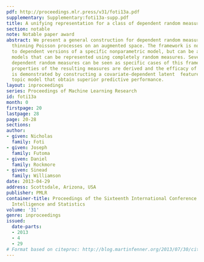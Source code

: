 ```yaml
---
pdf: http://proceedings.mlr.press/v31/foti13a.pdf
supplementary: Supplementary:foti13a-supp.pdf
title: A unifying representation for a class of dependent random measures
section: notable
note: Notable paper award
abstract: We present a general construction for dependent random measures based on
  thinning Poisson processes on an augmented space. The framework is not restricted
  to dependent versions of a specific nonparametric model, but can be applied to all
  models that can be represented using completely random measures. Several existing
  dependent random measures can be seen as specific cases of this framework. Interesting
  properties of the resulting measures are derived and the efficacy of the framework
  is demonstrated by constructing a covariate-dependent latent  feature model and
  topic model that obtain superior predictive performance.
layout: inproceedings
series: Proceedings of Machine Learning Research
id: foti13a
month: 0
firstpage: 20
lastpage: 28
page: 20-28
sections: 
author:
- given: Nicholas
  family: Foti
- given: Joseph
  family: Futoma
- given: Daniel
  family: Rockmore
- given: Sinead
  family: Williamson
date: 2013-04-29
address: Scottsdale, Arizona, USA
publisher: PMLR
container-title: Proceedings of the Sixteenth International Conference on Artificial
  Intelligence and Statistics
volume: '31'
genre: inproceedings
issued:
  date-parts:
  - 2013
  - 4
  - 29
# Format based on citeproc: http://blog.martinfenner.org/2013/07/30/citeproc-yaml-for-bibliographies/
---
```

